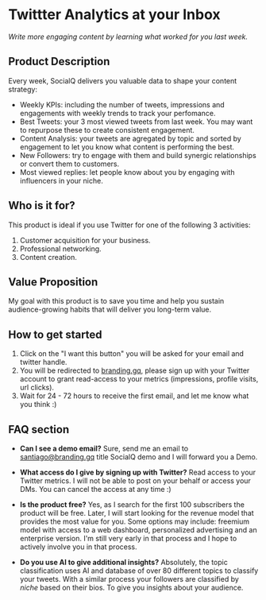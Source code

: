 # Twittter Analytics at your Inbox

*Write more engaging content by learning what worked for you last week.*


## Product Description

Every week, SocialQ delivers you valuable data to shape your content strategy:

* Weekly KPIs: including the number of tweets, impressions and engagements with weekly trends to track your perfomance.
* Best Tweets: your 3 most viewed tweets from last week. You may want to repurpose these to create consistent engagement.
* Content Analysis: your tweets are agregated by topic and sorted by engagement to let you know what content is performing the best. 
* New Followers: try to engage with them and build synergic relationships or convert them to customers.
* Most viewed replies: let people know about you by engaging with influencers in your niche. 


## Who is it for?

This product is ideal if you use Twitter for one of the following 3 activities:
 
1. Customer acquisition for your business.
2. Professional networking.
3. Content creation.


## Value Proposition

My goal with this product is to save you time and help you sustain audience-growing habits that will deliver you long-term value.


## How to get started

1. Click on the "I want this button" you will be asked for your email and twitter handle.
2. You will be redirected to [branding.gq](https://branding.gq), please sign up with your Twitter account to grant read-access to your metrics (impressions, profile visits, url clicks).
3. Wait for 24 - 72 hours to receive the first email, and let me know what you think :)


## FAQ section

* **Can I see a demo email?** 
Sure, send me an email to santiago@branding.gq title SocialQ demo and I will forward you a Demo.

* **What access do I give by signing up with Twitter?**
Read access to your Twitter metrics. I will not be able to post on your behalf or access your DMs.
You can cancel the access at any time :)

* **Is the product free?**
Yes, as I search for the first 100 subscribers the product will be free.
Later, I will start looking for the revenue model that provides the most value for you.
Some options may include: freemium model with access to a web dashboard, personalized advertising and an enterprise version. I'm still very early in that process and I hope to actively involve you in that process.

* **Do you use AI to give additional insights?**
Absolutely, the topic classification uses AI and database of over 80 different topics to classify your tweets. With a similar process your followers are classified by *niche* based on their bios. To give you insights about your audience.
